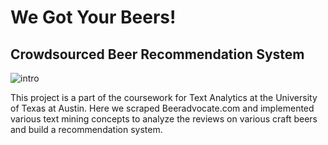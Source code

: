 # We Got Your Beers!  
## Crowdsourced Beer Recommendation System
![intro](https://user-images.githubusercontent.com/47257479/102526570-7b536380-4061-11eb-923e-9d017298c5ca.jpg)  

This project is a part of the coursework for Text Analytics at the University of Texas at Austin. Here we scraped Beeradvocate.com and implemented various text mining concepts to analyze the reviews on various craft beers and build a recommendation system.

